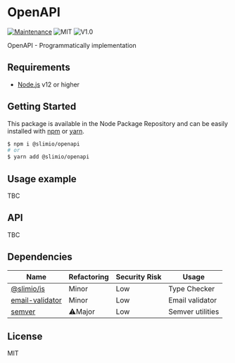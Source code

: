 # OpenAPI
[![Maintenance](https://img.shields.io/badge/Maintained%3F-yes-green.svg)](https://github.com/SlimIO/is/commit-activity)
![MIT](https://img.shields.io/github/license/mashape/apistatus.svg)
![V1.0](https://img.shields.io/badge/version-0.1.0-blue.svg)

OpenAPI - Programmatically implementation

## Requirements
- [Node.js](https://nodejs.org/en/) v12 or higher

## Getting Started

This package is available in the Node Package Repository and can be easily installed with [npm](https://docs.npmjs.com/getting-started/what-is-npm) or [yarn](https://yarnpkg.com).

```bash
$ npm i @slimio/openapi
# or
$ yarn add @slimio/openapi
```

## Usage example
TBC

## API
TBC

## Dependencies

|Name|Refactoring|Security Risk|Usage|
|---|---|---|---|
|[@slimio/is](https://github.com/SlimIO/is#readme)|Minor|Low|Type Checker|
|[email-validator](http://github.com/manishsaraan/email-validator)|Minor|Low|Email validator|
|[semver](https://github.com/npm/node-semver#readme)|⚠️Major|Low|Semver utilities|

## License
MIT
